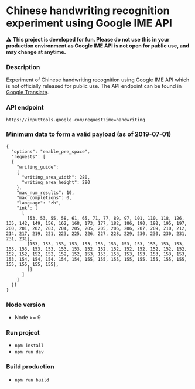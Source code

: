 # Chinese handwriting recognition experiment using Google IME API #
:warning: **This project is developed for fun. Please do not use this in  your production environment as Google IME API is not open for public use, and may change at anytime.**

### Description ###
Experiment of Chinese handwriting recognition using Google IME API which is not officially released for public use. The API endpoint can be found in [Google Translate](https://translate.google.com).

### API endpoint ###
```https://inputtools.google.com/request?ime=handwriting```

### Minimum data to form a valid payload (as of 2019-07-01) ###
```
{
  "options": "enable_pre_space",
  "requests": [
  {
    "writing_guide":
    {
      "writing_area_width": 280,
      "writing_area_height": 280
    },
    "max_num_results": 10,
    "max_completions": 0,
    "language": "zh",
    "ink": [
      [
        [53, 53, 55, 58, 61, 65, 71, 77, 89, 97, 101, 110, 118, 126, 135, 142, 149, 156, 162, 168, 173, 177, 182, 186, 190, 192, 195, 197, 200, 201, 202, 203, 204, 205, 205, 205, 206, 206, 207, 209, 210, 212, 214, 217, 219, 221, 223, 225, 226, 227, 228, 229, 230, 230, 230, 231, 231, 231],
        [153, 153, 153, 153, 153, 153, 153, 153, 153, 153, 153, 153, 153, 153, 153, 153, 153, 153, 152, 152, 152, 152, 152, 152, 152, 152, 152, 152, 152, 152, 152, 152, 153, 153, 153, 153, 153, 153, 153, 153, 153, 154, 154, 154, 154, 154, 155, 155, 155, 155, 155, 155, 155, 155, 155, 155, 155, 155],
        []
      ]
    ]
  }]
}
```

### Node version ###
* Node >= 9

### Run project ###
* `npm install`
* `npm run dev`

### Build production ###
* `npm run build`
